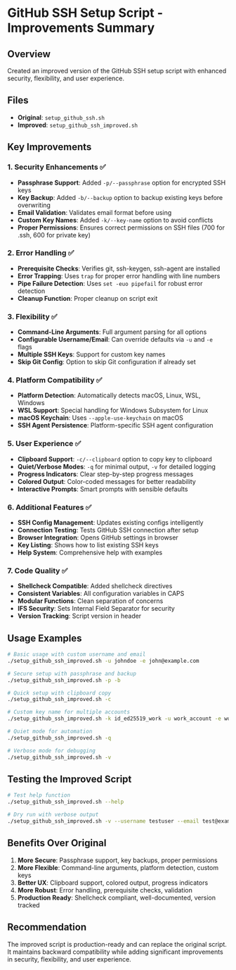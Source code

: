 # GitHub SSH Setup Script - Improvements Summary

## Overview
Created an improved version of the GitHub SSH setup script with enhanced security, flexibility, and user experience.

## Files
- **Original**: `setup_github_ssh.sh`
- **Improved**: `setup_github_ssh_improved.sh`

## Key Improvements

### 1. Security Enhancements ✅
- **Passphrase Support**: Added `-p/--passphrase` option for encrypted SSH keys
- **Key Backup**: Added `-b/--backup` option to backup existing keys before overwriting
- **Email Validation**: Validates email format before using
- **Custom Key Names**: Added `-k/--key-name` option to avoid conflicts
- **Proper Permissions**: Ensures correct permissions on SSH files (700 for .ssh, 600 for private key)

### 2. Error Handling ✅
- **Prerequisite Checks**: Verifies git, ssh-keygen, ssh-agent are installed
- **Error Trapping**: Uses `trap` for proper error handling with line numbers
- **Pipe Failure Detection**: Uses `set -euo pipefail` for robust error detection
- **Cleanup Function**: Proper cleanup on script exit

### 3. Flexibility ✅
- **Command-Line Arguments**: Full argument parsing for all options
- **Configurable Username/Email**: Can override defaults via `-u` and `-e` flags
- **Multiple SSH Keys**: Support for custom key names
- **Skip Git Config**: Option to skip Git configuration if already set

### 4. Platform Compatibility ✅
- **Platform Detection**: Automatically detects macOS, Linux, WSL, Windows
- **WSL Support**: Special handling for Windows Subsystem for Linux
- **macOS Keychain**: Uses `--apple-use-keychain` on macOS
- **SSH Agent Persistence**: Platform-specific SSH agent configuration

### 5. User Experience ✅
- **Clipboard Support**: `-c/--clipboard` option to copy key to clipboard
- **Quiet/Verbose Modes**: `-q` for minimal output, `-v` for detailed logging
- **Progress Indicators**: Clear step-by-step progress messages
- **Colored Output**: Color-coded messages for better readability
- **Interactive Prompts**: Smart prompts with sensible defaults

### 6. Additional Features ✅
- **SSH Config Management**: Updates existing configs intelligently
- **Connection Testing**: Tests GitHub SSH connection after setup
- **Browser Integration**: Opens GitHub settings in browser
- **Key Listing**: Shows how to list existing SSH keys
- **Help System**: Comprehensive help with examples

### 7. Code Quality ✅
- **Shellcheck Compatible**: Added shellcheck directives
- **Consistent Variables**: All configuration variables in CAPS
- **Modular Functions**: Clean separation of concerns
- **IFS Security**: Sets Internal Field Separator for security
- **Version Tracking**: Script version in header

## Usage Examples

```bash
# Basic usage with custom username and email
./setup_github_ssh_improved.sh -u johndoe -e john@example.com

# Secure setup with passphrase and backup
./setup_github_ssh_improved.sh -p -b

# Quick setup with clipboard copy
./setup_github_ssh_improved.sh -c

# Custom key name for multiple accounts
./setup_github_ssh_improved.sh -k id_ed25519_work -u work_account -e work@company.com

# Quiet mode for automation
./setup_github_ssh_improved.sh -q

# Verbose mode for debugging
./setup_github_ssh_improved.sh -v
```

## Testing the Improved Script

```bash
# Test help function
./setup_github_ssh_improved.sh --help

# Dry run with verbose output
./setup_github_ssh_improved.sh -v --username testuser --email test@example.com
```

## Benefits Over Original

1. **More Secure**: Passphrase support, key backups, proper permissions
2. **More Flexible**: Command-line arguments, platform detection, custom keys
3. **Better UX**: Clipboard support, colored output, progress indicators
4. **More Robust**: Error handling, prerequisite checks, validation
5. **Production Ready**: Shellcheck compliant, well-documented, version tracked

## Recommendation

The improved script is production-ready and can replace the original script. It maintains backward compatibility while adding significant improvements in security, flexibility, and user experience.